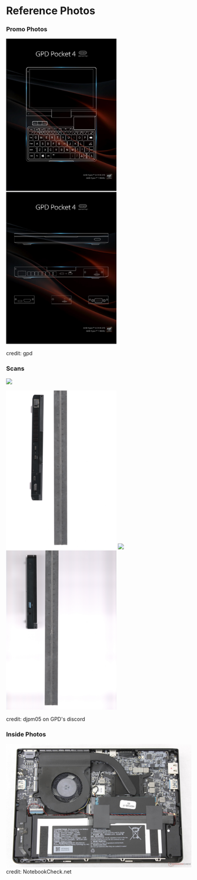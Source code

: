 # Reference Photos

### Promo Photos
<p float="left">
  <img src="Promo_open.png" width="300"/>
  <img src="Promo_sides.png" width="300"/>
</p>
credit: gpd
<br>

### Scans
<img src="bottom.jpg" width="300" />
<p float="left">
  <img src="back.jpg" width="300" /> 
  <img src="left_side.jpg" width="300" />
  <img src="right_side.jpg" width="300" />
</p>
credit: djpm05 on GPD's discord

### Inside Photos
<img src="Inside.jpg"/>
credit: NotebookCheck.net

